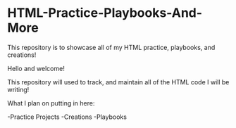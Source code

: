 # HTML-Practice-Playbooks-And-More
This repository is to showcase all of my HTML practice, playbooks, and creations!

Hello and welcome!

This repository will used to track, and maintain all of the HTML code I will be writing!

What I plan on putting in here:

-Practice Projects
-Creations
-Playbooks

